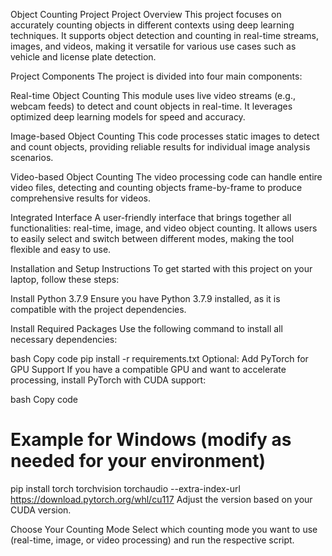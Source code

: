 Object Counting Project
Project Overview
This project focuses on accurately counting objects in different contexts using deep learning techniques. It supports object detection and counting in real-time streams, images, and videos, making it versatile for various use cases such as vehicle and license plate detection.

Project Components
The project is divided into four main components:

Real-time Object Counting
This module uses live video streams (e.g., webcam feeds) to detect and count objects in real-time. It leverages optimized deep learning models for speed and accuracy.

Image-based Object Counting
This code processes static images to detect and count objects, providing reliable results for individual image analysis scenarios.

Video-based Object Counting
The video processing code can handle entire video files, detecting and counting objects frame-by-frame to produce comprehensive results for videos.

Integrated Interface
A user-friendly interface that brings together all functionalities: real-time, image, and video object counting. It allows users to easily select and switch between different modes, making the tool flexible and easy to use.

Installation and Setup Instructions
To get started with this project on your laptop, follow these steps:

Install Python 3.7.9
Ensure you have Python 3.7.9 installed, as it is compatible with the project dependencies.

Install Required Packages
Use the following command to install all necessary dependencies:

bash
Copy code
pip install -r requirements.txt
Optional: Add PyTorch for GPU Support
If you have a compatible GPU and want to accelerate processing, install PyTorch with CUDA support:

bash
Copy code
# Example for Windows (modify as needed for your environment)
pip install torch torchvision torchaudio --extra-index-url https://download.pytorch.org/whl/cu117
Adjust the version based on your CUDA version.

Choose Your Counting Mode
Select which counting mode you want to use (real-time, image, or video processing) and run the respective script.
